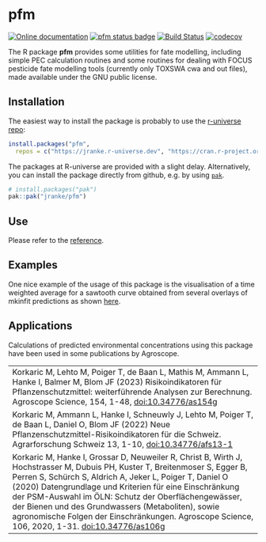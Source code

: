 # pfm

[![Online documentation](https://img.shields.io/badge/docs-jrwb.de-blue.svg)](https://pkgdown.jrwb.de/pfm/)
[![pfm status badge](https://jranke.r-universe.dev/badges/pfm)](https://jranke.r-universe.dev/ui/#package:pfm)
[![Build Status](https://app.travis-ci.com/jranke/pfm.svg?token=Sq9VuYWyRz2FbBLxu6DK&branch=main)](https://app.travis-ci.com/jranke/pfm)
[![codecov](https://codecov.io/github/jranke/pfm/branch/main/graphs/badge.svg)](https://codecov.io/github/jranke/pfm) 

The R package **pfm** provides some utilities for fate modelling, including
simple PEC calculation routines and some routines for 
dealing with FOCUS pesticide fate modelling tools (currently only TOXSWA cwa
and out files), made available under the GNU public license.

## Installation

The easiest way to install the package is probably to use the 
[r-universe repo](https://jranke.r-universe.dev/pfm):

```r
install.packages("pfm",
  repos = c("https://jranke.r-universe.dev", "https://cran.r-project.org"))
```

The packages at R-universe are provided with a slight delay. Alternatively, you
can install the package directly from github, e.g. by using
[`pak`](https://pak.r-lib.org).

```r
# install.packages("pak")
pak::pak("jranke/pfm")
```

## Use

Please refer to the [reference](http://pkgdown.jrwb.de/pfm/reference/index.html).

## Examples

One nice example of the usage of this package is the visualisation
of a time weighted average for a sawtooth curve obtained from several overlays
of mkinfit predictions as shown [here](http://pkgdown.jrwb.de/pfm/reference/plot.one_box.html).

## Applications

Calculations of predicted environmental concentrations using this package have been used in some
publications by Agroscope.

<table>

  <tr><td>Korkaric M, Lehto M, Poiger T, de Baan L, Mathis M, Ammann L, Hanke I, Balmer M, Blom JF (2023)
  Risikoindikatoren für Pflanzenschutzmittel: weiterführende Analysen zur Berechnung.
  Agroscope Science, 154, 1-48, 
  <a href='https://doi.org/10.34776/as154g'>doi:10.34776/as154g</a>
  </td></tr>

  <tr><td>Korkaric M, Ammann L, Hanke I, Schneuwly J, Lehto M, Poiger T, de Baan L, Daniel O, Blom JF (2022)
  Neue Pflanzenschutzmittel-Risikoindikatoren für die Schweiz.
  Agrarforschung Schweiz 13, 1-10, 
  <a href='https://doi.org/10.34776/afs13-1'>doi:10.34776/afs13-1</a>
  </td></tr>

  <tr><td>Korkaric M, Hanke I, Grossar D, Neuweiler R, Christ B, Wirth J, Hochstrasser M, Dubuis PH, Kuster T, Breitenmoser S, Egger B, Perren S, Schürch S, Aldrich A, Jeker L, Poiger T, Daniel O (2020) Datengrundlage und Kriterien für eine Einschränkung der PSM-Auswahl im ÖLN: Schutz der Oberflächengewässer, der Bienen und des Grundwassers (Metaboliten), sowie agronomische Folgen der Einschränkungen.
  Agroscope Science, 106, 2020, 1-31.
  <a href='https://doi.org/10.34776/as106g'>doi:10.34776/as106g</a>
  </td></tr>

</table>


